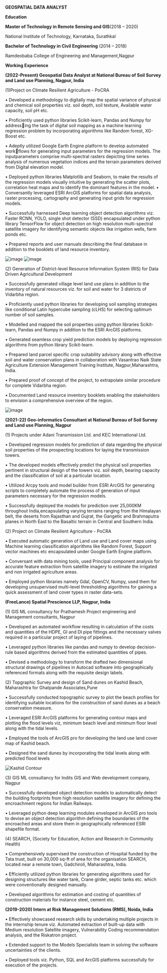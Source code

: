 **GEOSPATIAL DATA ANALYST**

**Education**

**Master of Technology in Remote Sensing and GIS**(2018 – 2020)
 
 National Institute of Technology, Karnataka, Surathkal 

**Bachelor of Technology in Civil Engineering** (2014 – 2018)

Ramdeobaba College of Engineering and Management,Nagpur 

**Working Experience**

**(2022-Present) Geospatial Data Analyst at National Bureau of Soil Survey and Land use Planning, Nagpur, India**

(1)Project on Climate Resilient Agriculture - PoCRA

• Developed a methodology to digitally map the spatial variance of physical and chemical soil properties viz. soil depth, soil texture, Available water capacity, soil pH etc.

• Proficiently used python libraries Scikit-learn, Pandas and Numpy for addressing the task of digital soil mapping as a machine learning regression problem by incorporating algorithms like Random forest, XG-Boost etc.

• Adeptly utilized Google Earth Engine platform to develop automated workflows for generating input parameters for the regression models. The inputparameters comprise multi-spectral rasters depicting time series analysis 
  of numerous vegetation indices and the terrain parameters derived from Digital elevation model.
  
• Deployed python libraries Matplotlib and Seaborn, to make the results of the regression models visually intuitive by generating the scatter plots, correlation heat maps and to identify the dominant features in the model.
• Conversantly leveraged ESRI ArcGIS platforms for spatial data analysis, raster processing, cartography and generating input grids for regression models.

• Successfully harnessed Deep learning object detection algorithms viz. Faster RCNN, YOLO, single shot detector (SSD) encapsulated under python library TensorFlow for object detection on high resolution multi-spectral 
  satellite imagery for identifying semantic objects like irrigation wells, farm ponds etc.
  
• Prepared reports and user manuals describing the final database in addition to the booklets of land resource inventory.

![image](https://github.com/shreyasp070/Portfolio/assets/153278513/c6d08d76-e594-4c97-b5da-c6ed9fbf78d7)
![image](https://github.com/shreyasp070/Portfolio/assets/153278513/d9ac81e0-74cf-4f40-84d2-f584243fd00b)

(2) Generation of District-level Resource Information System (RIS) for Data Driven Agricultural Development

• Successfully generated village level land use plans in addition to the inventory of natural resources viz. for soil and water for 3 districts of Vidarbha region.

• Proficiently used python libraries for developing soil sampling strategies like conditional Latin hypercube sampling (cLHS) for selecting optimum number of soil samples.

• Modelled and mapped the soil properties using python libraries Scikit-learn, Pandas and Numpy in addition to the ESRI ArcGIS platforms.

• Generated seamless crop yield prediction models by deploying regression algorithms from python library Scikit-learn.

• Prepared land parcel specific crop suitability advisory along with effective soil and water conservation plans in collaboration with Vasantrao Naik State Agriculture Extension Management Training Institute, 
  Nagpur,Maharashtra, India.
  
• Prepared proof of concept of the project, to extrapolate similar procedure for complete Vidarbha region.

• Documented Land resource inventory booklets enabling the stakeholders to envision a comprehensive overview of the region.

![image](https://github.com/shreyasp070/Portfolio/assets/153278513/3b3f5cad-ea2d-4179-9cad-e0aabfe689a4)



**(2021-22) Geo-informatics Consultant at National Bureau of Soil Survey and Land use Planning, Nagpur**

(1) Projects under Adani Transmission Ltd. and KEC International Ltd.

• Developed regression models for prediction of data regarding the physical soil properties of the prospecting locations for laying the transmission towers.

• The developed models effectively predict the physical soil properties pertinent in structural design of the towers viz. soil depth, bearing capacity and the classification of soil at a particular location.

• Utilized Arcpy tools and model builder from ESRI ArcGIS for generating scripts to completely automate the process of generation of input parameters necessary for the regression models.

• Successfully deployed the models for prediction over 25,000KM throughout India,encapsulating varying terrains ranging from the Himalayan belt, the deserts from Rajasthan and Gujrat, the Gangetic and Brahmaputra planes 
  in North East to the Basaltic terrain in Central and Southern India.

(2) Project on Climate Resilient Agriculture - PoCRA

• Executed automatic generation of Land use and Land cover maps using Machine learning classification algorithms like Random Forest, Support vector machines etc encapsulated under Google Earth Engine platform.

• Conversant with data mining tools, used Principal component analysis for accurate feature extraction from satellite imagery to estimate the irrigated and non irrigated agriculture areas.

• Employed python libraries namely Gdal, OpenCV, Numpy, used them for developing unsupervised multi-level thresholding algorithms for gaining a quick assessment of land cover types in raster data-sets.

**(FreeLance) Spatial Prescience LLP, Nagpur, India**

(1) GIS ML consultancy for Prathamesh Project engineering and Management consultants, Nagpur

• Developed an automated workflow resulting in calculation of the costs and quantities of the HDPE, GI and DI pipe fittings and the necessary valves required in a particular project of laying of pipelines.

• Leveraged python libraries like pandas and numpy to develop decision-rule based algorithms derived from the estimated quantities of pipes.

• Devised a methodology to transform the drafted two dimensional structural drawings of pipelines in Autocad software into geographically referenced formats along with the requisite design labels.

(2) Topgraphic Survey and design of Sand dunes on Kashid Beach, Maharashtra for Ghatpande Associates,Pune

• Successfully conducted topographic survey to plot the beach profiles for identifying suitable locations for the construction of sand dunes as a beach conservation measure.

• Leveraged ESRI ArcGIS platforms for generating contour maps and plotting the flood levels viz, minimum beach level and minimum floor level along with the tidal levels.

• Employed the tools of ArcGIS pro for developing the land use land cover map of Kashid beach.

• Designed the sand dunes by incorporating the tidal levels along with predicted flood levels

![Kashid Contour](https://github.com/shreyasp070/Portfolio/assets/153278513/1462b6cc-8dc3-4db5-9979-f96c4d75d4d6)


(3) GIS ML consultancy for Indits GIS and Web development company, Nagpur

• Successfully developed object detection models to automatically detect the building footprints from high resolution satellite imagery for defining the encroachment regions for Indian Railways.

• Leveraged python deep learning modules enveloped in ArcGIS pro tools to devise an object detection algorithm defining the boundaries of the encroached areas and store them in geographically referenced ESRI shapefile 
  format.
  
(4) SEARCH, (Society for Education, Action and Research in Community Health)

• Comprehensively supervised the construction of Hospital funded by the Tata trust, built on 30,000 sq-ft of area for the organisation SEARCH, located near a remote town, Gadchiroli, Maharashtra, India.

• Efficiently utilized python libraries for generating algorithms used for designing structures like water tank, Crane girder, septic tanks etc. which were conventionally designed manually.

• Developed algorithms for estimation and costing of quantities of construction materials for instance steel, cement etc.

**(2019-2020) Intern at Risk Management Solutions (RMS), Noida, India**

• Effectively showcased research skills by undertaking multiple projects in the internship tenure viz. Automated extraction of built-up data with Medium resolution Satellite imagery, Vulnerability Coding recommendation 
  analysis, and the Riskatron project.
  
• Extended support to the Models Specialists team in solving the software uncertainties of the clients.

• Deployed tools viz. Python, SQL and ArcGIS platforms successfully for execution of the projects.

                 
